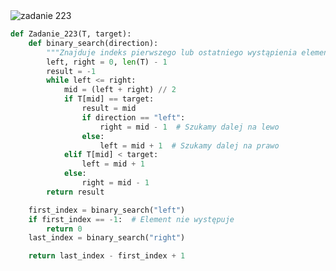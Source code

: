 <picture>
  <source srcset="../../srt/zbior_zadan/223.png" media="(prefers-color-scheme: light)">
  <source srcset="../../srt/zbior_zadan/black_223.png" media="(prefers-color-scheme: dark)">
  <img src="../../srt/zbior_zadan/black_223.png" alt="zadanie 223">
</picture>

```python
def Zadanie_223(T, target):
    def binary_search(direction):
        """Znajduje indeks pierwszego lub ostatniego wystąpienia elementu."""
        left, right = 0, len(T) - 1
        result = -1
        while left <= right:
            mid = (left + right) // 2
            if T[mid] == target:
                result = mid
                if direction == "left":
                    right = mid - 1  # Szukamy dalej na lewo
                else:
                    left = mid + 1  # Szukamy dalej na prawo
            elif T[mid] < target:
                left = mid + 1
            else:
                right = mid - 1
        return result

    first_index = binary_search("left")
    if first_index == -1:  # Element nie występuje
        return 0
    last_index = binary_search("right")

    return last_index - first_index + 1
```
